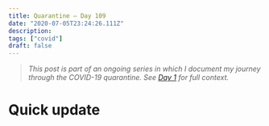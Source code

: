 ```yaml
---
title: Quarantine — Day 109
date: "2020-07-05T23:24:26.111Z"
description: 
tags: ["covid"]
draft: false
---
```


> *This post is part of an ongoing series in which I document my journey through the COVID-19 quarantine. See [Day 1](/quarantine/quarantine-day-1) for full context.*

<div class="divider"></div>

# Quick update


